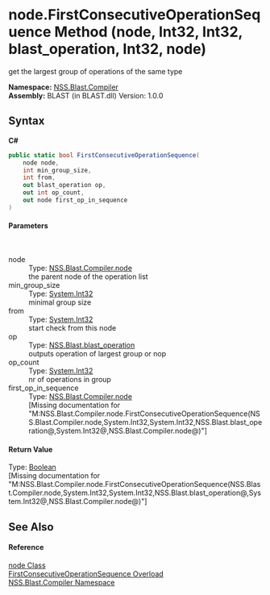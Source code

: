 # node.FirstConsecutiveOperationSequence Method (node, Int32, Int32, blast_operation, Int32, node)
 

get the largest group of operations of the same type

**Namespace:**&nbsp;<a href="N_NSS_Blast_Compiler">NSS.Blast.Compiler</a><br />**Assembly:**&nbsp;BLAST (in BLAST.dll) Version: 1.0.0

## Syntax

**C#**<br />
``` C#
public static bool FirstConsecutiveOperationSequence(
	node node,
	int min_group_size,
	int from,
	out blast_operation op,
	out int op_count,
	out node first_op_in_sequence
)
```


#### Parameters
&nbsp;<dl><dt>node</dt><dd>Type: <a href="T_NSS_Blast_Compiler_node">NSS.Blast.Compiler.node</a><br />the parent node of the operation list</dd><dt>min_group_size</dt><dd>Type: <a href="https://docs.microsoft.com/dotnet/api/system.int32" target="_blank" rel="noopener noreferrer">System.Int32</a><br />minimal group size</dd><dt>from</dt><dd>Type: <a href="https://docs.microsoft.com/dotnet/api/system.int32" target="_blank" rel="noopener noreferrer">System.Int32</a><br />start check from this node</dd><dt>op</dt><dd>Type: <a href="T_NSS_Blast_blast_operation">NSS.Blast.blast_operation</a><br />outputs operation of largest group or nop</dd><dt>op_count</dt><dd>Type: <a href="https://docs.microsoft.com/dotnet/api/system.int32" target="_blank" rel="noopener noreferrer">System.Int32</a><br />nr of operations in group</dd><dt>first_op_in_sequence</dt><dd>Type: <a href="T_NSS_Blast_Compiler_node">NSS.Blast.Compiler.node</a><br />\[Missing <param name="first_op_in_sequence"/> documentation for "M:NSS.Blast.Compiler.node.FirstConsecutiveOperationSequence(NSS.Blast.Compiler.node,System.Int32,System.Int32,NSS.Blast.blast_operation@,System.Int32@,NSS.Blast.Compiler.node@)"\]</dd></dl>

#### Return Value
Type: <a href="https://docs.microsoft.com/dotnet/api/system.boolean" target="_blank" rel="noopener noreferrer">Boolean</a><br />\[Missing <returns> documentation for "M:NSS.Blast.Compiler.node.FirstConsecutiveOperationSequence(NSS.Blast.Compiler.node,System.Int32,System.Int32,NSS.Blast.blast_operation@,System.Int32@,NSS.Blast.Compiler.node@)"\]

## See Also


#### Reference
<a href="T_NSS_Blast_Compiler_node">node Class</a><br /><a href="Overload_NSS_Blast_Compiler_node_FirstConsecutiveOperationSequence">FirstConsecutiveOperationSequence Overload</a><br /><a href="N_NSS_Blast_Compiler">NSS.Blast.Compiler Namespace</a><br />